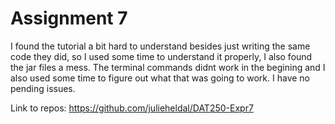 # **Assignment 7**

I found the tutorial a bit hard to understand besides just writing the same code they did, so I used some time to understand it properly, I also found the jar files a mess. 
The terminal commands didnt work in the begining and I also used some time to figure out what that was going to work. I have no pending issues. 

Link to repos: 
https://github.com/julieheldal/DAT250-Expr7
